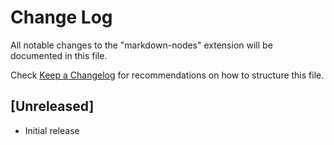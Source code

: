 # Change Log

All notable changes to the "markdown-nodes" extension will be documented in this file.

Check [Keep a Changelog](http://keepachangelog.com/) for recommendations on how to structure this file.

## [Unreleased]

- Initial release